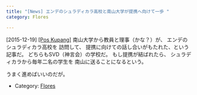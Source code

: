 ```yaml
---
title: "[News] エンデのシュラディカラ高校と南山大学が提携へ向けて一歩 "
category: Flores

---
```


[2015-12-19] [[Pos Kupang]](http://bit.ly/1lYny85)  南山大学から教員と理事（かな？）が、
エンデのシュラディカラ高校を
訪問して、
提携に向けての話し合いがもたれた、という記事だ。
どちらもSVD（神言会）の学校だ。
もし提携が結ばれたら、
シュラディカラから毎年二名の学生を
南山に送ることになるという。

 うまく進めばいいのだが。

- Category: [Flores](categories.html#Flores)

